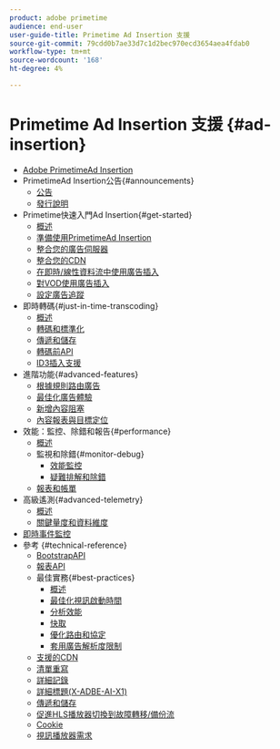 ```yaml
---
product: adobe primetime
audience: end-user
user-guide-title: Primetime Ad Insertion 支援
source-git-commit: 79cdd0b7ae33d7c1d2bec970ecd3654aea4fdab0
workflow-type: tm+mt
source-wordcount: '168'
ht-degree: 4%

---
```



# Primetime Ad Insertion 支援 {#ad-insertion}

+ [Adobe PrimetimeAd Insertion](home.md)
+ PrimetimeAd Insertion公告{#announcements}
   + [公告](announcements/overview.md)
   + [發行說明](/help/release-notes/ptai-22x-release-notes.md)
+ Primetime快速入門Ad Insertion{#get-started}
   + [概述](getting-started/get-started-overview.md)
   + [準備使用PrimetimeAd Insertion](getting-started/setup-ptai.md)
   + [整合您的廣告伺服器](getting-started/integrate-ad-server.md)
   + [整合您的CDN](getting-started/integrate-cdn.md)
   + [在即時/線性資料流中使用廣告插入](getting-started/ad-insertion-live-linear-stream.md)
   + [對VOD使用廣告插入](getting-started/ad-insertion-vod.md)
   + [設定廣告追蹤](getting-started/set-up-ad-tracking.md)
+ 即時轉碼{#just-in-time-transcoding}
   + [概述](just-in-time-transcoding/jit-transcoding-overview.md)
   + [轉碼和標準化](just-in-time-transcoding/transcoding-and-normalization.md)
   + [傳遞和儲存](https://experienceleague.adobe.com/docs/primetime/ad-insertion/technical-reference/delivery-and-storage.html)
   + [轉碼前API](just-in-time-transcoding/pre-transcoding-api.md)
   + [ID3插入支援](just-in-time-transcoding/id3-injection-support.md)
+ 進階功能{#advanced-features}
   + [根據規則路由廣告](advanced-features/route-ads-based-on-rules.md)
   + [最佳化廣告體驗](advanced-features/optimize-ad-experiences.md)
   + [新增內容阻塞](advanced-features/add-content-bumpers.md)
   + [內容報表與目標定位](advanced-features/contextual-reporting-and-targeting.md)
+ 效能：監控、除錯和報告{#performance}
   + [概述](performance-monitoring-debugging-reporting/performance-overview.md)
   + 監視和除錯{#monitor-debug}
      + [效能監控](performance-monitoring-debugging-reporting/performance-monitoring.md)
      + [疑難排解和除錯](performance-monitoring-debugging-reporting/troubleshoot-and-debug.md)
   + [報表和帳單](performance-monitoring-debugging-reporting/reporting-and-billing.md)
+ 高級遙測{#advanced-telemetry}
   + [概述](advanced-telemetry/advanced-telemetry-overview.md)
   + [關鍵量度和資料維度](advanced-telemetry/key-metrics.md)
+ [即時事件監控](live-event-monitoring.md)
+ 參考 {#technical-reference}
   + [BootstrapAPI](technical-reference/bootstrap-api.md)
   + [報表API](technical-reference/report-api.md)
   + 最佳實務{#best-practices}
      + [概述](best-practices/best-practices-overview.md)
      + [最佳化視訊啟動時間](best-practices/optimize-video-startup-time.md)
      + [分析效能](best-practices/analyze-performance.md)
      + [快取](best-practices/caching.md)
      + [優化路由和協定](best-practices/optimize-routes-protocols.md)
      + [套用廣告解析度限制](best-practices/apply-ad-resolution-constraints.md)
   + [支援的CDN](technical-reference/supported-cdns.md)
   + [清單重寫](technical-reference/manifest-rewriting.md)
   + [詳細記錄](performance-monitoring-debugging-reporting/verbose-logging.md)
   + [詳細標題(X-ADBE-AI-X1)](performance-monitoring-debugging-reporting/debugging-headers.md)
   + [傳遞和儲存](/help/primetime-ad-insertion/just-in-time-transcoding/delivery-and-storage.md)
   + [促進HLS播放器切換到故障轉移/備份流](technical-reference/hls-switching-to-failover.md)
   + [Cookie](technical-reference/cookies.md)
   + [視訊播放器需求](technical-reference/video-player-requirements.md)